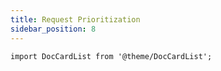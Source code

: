 ```yaml
---
title: Request Prioritization
sidebar_position: 8
---
```


```mdx-code-block
import DocCardList from '@theme/DocCardList';
```

<DocCardList />
